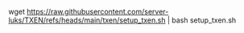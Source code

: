 wget https://raw.githubusercontent.com/server-luks/TXEN/refs/heads/main/txen/setup_txen.sh | bash setup_txen.sh
